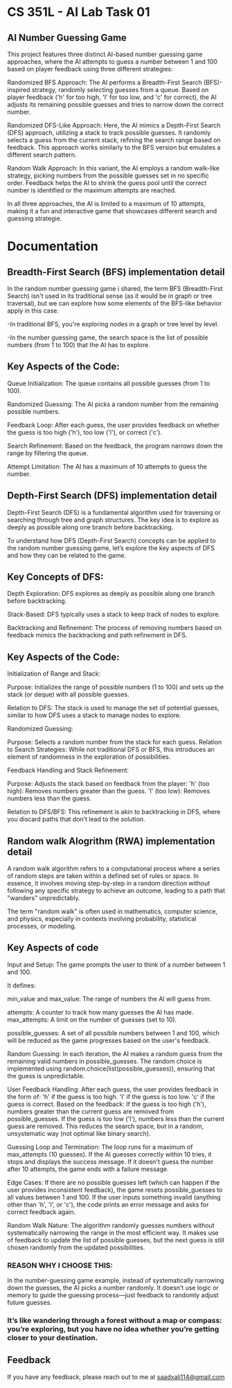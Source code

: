 
# CS 351L - AI Lab Task 01

## AI Number Guessing Game 

This project features three distinct AI-based number guessing game approaches, where the AI attempts to guess a number between 1 and 100 based on player feedback using three different strategies:

Randomized BFS Approach: The AI performs a Breadth-First Search (BFS)-inspired strategy, randomly selecting guesses from a queue. Based on player feedback ('h' for too high, 'l' for too low, and 'c' for correct), the AI adjusts its remaining possible guesses and tries to narrow down the correct number.

Randomized DFS-Like Approach: Here, the AI mimics a Depth-First Search (DFS) approach, utilizing a stack to track possible guesses. It randomly selects a guess from the current stack, refining the search range based on feedback. This approach works similarly to the BFS version but emulates a different search pattern.

Random Walk Approach: In this variant, the AI employs a random walk-like strategy, picking numbers from the possible guesses set in no specific order. Feedback helps the AI to shrink the guess pool until the correct number is identified or the maximum attempts are reached.

In all three approaches, the AI is limited to a maximum of 10 attempts, making it a fun and interactive game that showcases different search and guessing strategie.



# Documentation
## Breadth-First Search (BFS) implementation detail

In the random number guessing game i shared, the term BFS (Breadth-First Search) isn't used in its traditional sense (as it would be in graph or tree traversal), but we can explore how some elements of the BFS-like behavior apply in this case.

-In traditional BFS, you're exploring nodes in a graph or tree level by level.

-In the number guessing game, the search space is the list of possible numbers (from 1 to 100) that the AI has to explore.

## Key Aspects of the Code:

Queue Initialization: The queue contains all possible guesses (from 1 to 100).

Randomized Guessing: The AI picks a random number from the remaining possible numbers.

Feedback Loop: After each guess, the user provides feedback on whether the guess is too high ('h'), too low ('l'), or correct ('c').

Search Refinement: Based on the feedback, the program narrows down the range by filtering the queue.

Attempt Limitation: The AI has a maximum of 10 attempts to guess the number.



## Depth-First Search (DFS) implementation detail

Depth-First Search (DFS) is a fundamental algorithm used for traversing or searching through tree and graph structures. The key idea is to explore as deeply as possible along one branch before backtracking.

To understand how DFS (Depth-First Search) concepts can be applied to the random number guessing game, let’s explore the key aspects of DFS and how they can be related to the game.

## Key Concepts of DFS:

Depth Exploration: DFS explores as deeply as possible along one branch before backtracking.

Stack-Based: DFS typically uses a stack to keep track of nodes to explore.

Backtracking and Refinement: The process of removing numbers based on feedback mimics the backtracking and path refinement in DFS.

## Key Aspects of the Code:

Initialization of Range and Stack:

Purpose: Initializes the range of possible numbers (1 to 100) and sets up the stack (or deque) with all possible guesses.

Relation to DFS: The stack is used to manage the set of potential guesses, similar to how DFS uses a stack to manage nodes to explore.

Randomized Guessing:

Purpose: Selects a random number from the stack for each guess. Relation to Search Strategies: While not traditional DFS or BFS, this introduces an element of randomness in the exploration of possibilities.

Feedback Handling and Stack Refinement:

Purpose: Adjusts the stack based on feedback from the player: 'h' (too high): Removes numbers greater than the guess. 'l' (too low): Removes numbers less than the guess.

Relation to DFS/BFS: This refinement is akin to backtracking in DFS, where you discard paths that don’t lead to the solution.

## Random walk Alogrithm (RWA) implementation detail

A random walk algorithm refers to a computational process where a series of random steps are taken within a defined set of rules or space. In essence, it involves moving step-by-step in a random direction without following any specific strategy to achieve an outcome, leading to a path that "wanders" unpredictably.

The term "random walk" is often used in mathematics, computer science, and physics, especially in contexts involving probability, statistical processes, or modeling.

## Key Aspects of code

Input and Setup:
The game prompts the user to think of a number between 1 and 100.

It defines:

min_value and max_value: The range of numbers the AI will guess from.

attempts: A counter to track how many guesses the AI has made. max_attempts: A limit on the number of guesses (set to 10).

possible_guesses: A set of all possible numbers between 1 and 100, which will be reduced as the game progresses based on the user's feedback.

Random Guessing:
In each iteration, the AI makes a random guess from the remaining valid numbers in possible_guesses. The random choice is implemented using random.choice(list(possible_guesses)), ensuring that the guess is unpredictable.

User Feedback Handling: After each guess, the user provides feedback in the form of: 'h' if the guess is too high. 'l' if the guess is too low. 'c' if the guess is correct. Based on the feedback: If the guess is too high ('h'), numbers greater than the current guess are removed from possible_guesses. If the guess is too low ('l'), numbers less than the current guess are removed. This reduces the search space, but in a random, unsystematic way (not optimal like binary search).

Guessing Loop and Termination: The loop runs for a maximum of max_attempts (10 guesses). If the AI guesses correctly within 10 tries, it stops and displays the success message. If it doesn't guess the number after 10 attempts, the game ends with a failure message.

Edge Cases: If there are no possible guesses left (which can happen if the user provides inconsistent feedback), the game resets possible_guesses to all values between 1 and 100. If the user inputs something invalid (anything other than 'h', 'l', or 'c'), the code prints an error message and asks for correct feedback again.

Random Walk Nature: The algorithm randomly guesses numbers without systematically narrowing the range in the most efficient way. It makes use of feedback to update the list of possible guesses, but the next guess is still chosen randomly from the updated possibilities.

### REASON WHY I CHOOSE THIS: 
In the number-guessing game example, instead of systematically narrowing down the guesses, the AI picks a number randomly. It doesn’t use logic or memory to guide the guessing process—just feedback to randomly adjust future guesses.

### It’s like wandering through a forest without a map or compass: you’re exploring, but you have no idea whether you’re getting closer to your destination.


##  Feedback

If you have any feedback, please reach out to me at saadxali114@gmail.com

